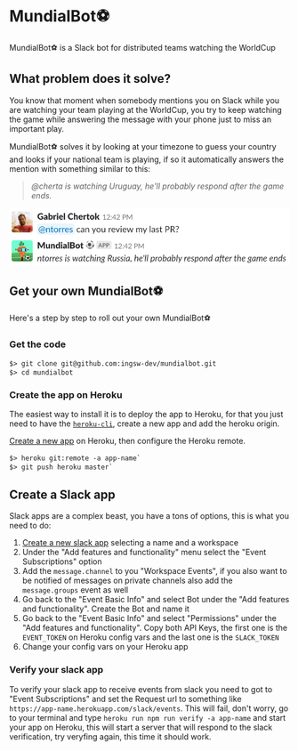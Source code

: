 # MundialBot⚽️

MundialBot⚽️ is a Slack bot for distributed teams watching the WorldCup

## What problem does it solve?

You know that moment when somebody mentions you on Slack while you are watching your team playing at the WorldCup, you try to keep watching the game while answering the message with your phone just to miss an important play.

MundialBot⚽️ solves it by looking at your timezone to guess your country and looks if your national team is playing, if so it automatically answers the mention with something similar to this:

> _@cherta is watching Uruguay, he'll probably respond after the game ends._

![](example/assets/sample.png)

## Get your own MundialBot⚽️

Here's a step by step to roll out your own MundialBot⚽️

### Get the code

```
$> git clone git@github.com:ingsw-dev/mundialbot.git
$> cd mundialbot
```

### Create the app on Heroku

The easiest way to install it is to deploy the app to Heroku, for that you just need to have the [`heroku-cli`](https://devcenter.heroku.com/articles/heroku-cli), create a new app and add the heroku origin.

[Create a new app](https://dashboard.heroku.com/new-app) on Heroku, then configure the Heroku remote.

```
$> heroku git:remote -a app-name`
$> git push heroku master`
```

## Create a Slack app

Slack apps are a complex beast, you have a tons of options, this is what you need to do:

1. [Create a new slack app](https://api.slack.com/apps/new) selecting a name and a workspace
2. Under the "Add features and functionality" menu select the "Event Subscriptions" option
3. Add the `message.channel` to you "Workspace Events", if you also want to be notified of messages on private channels also add the `message.groups` event as well
4. Go back to the "Event Basic Info" and select Bot under the "Add features and functionality". Create the Bot and name it
5. Go back to the "Event Basic Info" and select "Permissions" under the "Add features and functionality". Copy both API Keys, the first one is the `EVENT_TOKEN` on Heroku config vars and the last one is the `SLACK_TOKEN`
4. Change your config vars on your Heroku app

### Verify your slack app

To verify your slack app to receive events from slack you need to got to "Event Subscriptions" and set the Request url to something like `https://app-name.herokuapp.com/slack/events`. This will fail, don't worry, go to your terminal and type `heroku run npm run verify -a app-name` and start your app on Heroku, this will start a server that will respond to the slack verification, try veryfing again, this time it should work.
